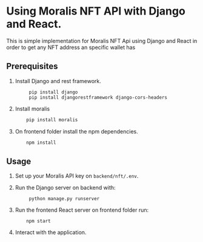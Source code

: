 # Using Moralis NFT API with Django and React.

This is simple implementation for Moralis NFT Api using Django and React in order to get any NFT address an specific wallet has

## Prerequisites

1. Install Django and rest framework.
   
   ```Shell
        pip install django
        pip install djangorestframework django-cors-headers
   ```
2. Install moralis

   ```bash
       pip install moralis 
   ```
3. On frontend folder install the npm dependencies.

   ```bash
       npm install 
   ```

## Usage

1. Set up your Moralis API key on `backend/nft/.env`.
2. Run the Django server on backend with:
   
   ```Shell
        python manage.py runserver
   ```
3. Run the frontend React server on frontend folder run:

   ```Shell
       npm start 
   ```
4. Interact with the application.